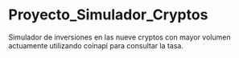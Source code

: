 # Proyecto_Simulador_Cryptos
Simulador de inversiones en las nueve cryptos con mayor volumen actuamente utilizando coinapi para consultar la tasa.
